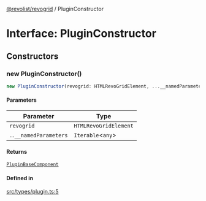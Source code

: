 [@revolist/revogrid](README.md) / PluginConstructor

# Interface: PluginConstructor

## Constructors

### new PluginConstructor()

```ts
new PluginConstructor(revogrid: HTMLRevoGridElement, ...__namedParameters: Iterable<any>): PluginBaseComponent
```

#### Parameters

| Parameter | Type |
| ------ | ------ |
| `revogrid` | `HTMLRevoGridElement` |
| ...`__namedParameters` | `Iterable`\<`any`\> |

#### Returns

[`PluginBaseComponent`](Interface.PluginBaseComponent.md)

#### Defined in

[src/types/plugin.ts:5](https://github.com/revolist/revogrid/blob/6957d67da887b25ac544cadb80669dc782e7d7d6/src/types/plugin.ts#L5)
